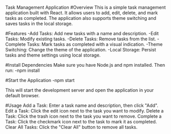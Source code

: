 Task Management Application
#Overview
This is a simple task management application built with React. It allows users to add, edit, delete, and mark tasks as completed. The application also supports theme switching and saves tasks in the local storage.

#Features
-Add Tasks: Add new tasks with a name and description.
-Edit Tasks: Modify existing tasks.
-Delete Tasks: Remove tasks from the list.
-Complete Tasks: Mark tasks as completed with a visual indication.
-Theme Switching: Change the theme of the application.
-Local Storage: Persist tasks and theme settings using local storage.

#Install Dependencies
Make sure you have Node.js and npm installed. Then run:
-npm install

#Start the Application
-npm start

This will start the development server and open the application in your default browser.

#Usage
Add a Task: Enter a task name and description, then click "Add".
Edit a Task: Click the edit icon next to the task you want to modify.
Delete a Task: Click the trash icon next to the task you want to remove.
Complete a Task: Click the checkmark icon next to the task to mark it as completed.
Clear All Tasks: Click the "Clear All" button to remove all tasks.
